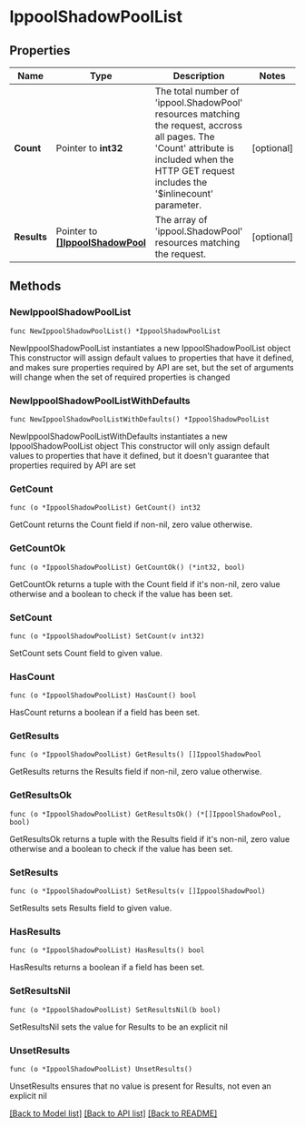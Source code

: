 # IppoolShadowPoolList

## Properties

Name | Type | Description | Notes
------------ | ------------- | ------------- | -------------
**Count** | Pointer to **int32** | The total number of &#39;ippool.ShadowPool&#39; resources matching the request, accross all pages. The &#39;Count&#39; attribute is included when the HTTP GET request includes the &#39;$inlinecount&#39; parameter. | [optional] 
**Results** | Pointer to [**[]IppoolShadowPool**](ippool.ShadowPool.md) | The array of &#39;ippool.ShadowPool&#39; resources matching the request. | [optional] 

## Methods

### NewIppoolShadowPoolList

`func NewIppoolShadowPoolList() *IppoolShadowPoolList`

NewIppoolShadowPoolList instantiates a new IppoolShadowPoolList object
This constructor will assign default values to properties that have it defined,
and makes sure properties required by API are set, but the set of arguments
will change when the set of required properties is changed

### NewIppoolShadowPoolListWithDefaults

`func NewIppoolShadowPoolListWithDefaults() *IppoolShadowPoolList`

NewIppoolShadowPoolListWithDefaults instantiates a new IppoolShadowPoolList object
This constructor will only assign default values to properties that have it defined,
but it doesn't guarantee that properties required by API are set

### GetCount

`func (o *IppoolShadowPoolList) GetCount() int32`

GetCount returns the Count field if non-nil, zero value otherwise.

### GetCountOk

`func (o *IppoolShadowPoolList) GetCountOk() (*int32, bool)`

GetCountOk returns a tuple with the Count field if it's non-nil, zero value otherwise
and a boolean to check if the value has been set.

### SetCount

`func (o *IppoolShadowPoolList) SetCount(v int32)`

SetCount sets Count field to given value.

### HasCount

`func (o *IppoolShadowPoolList) HasCount() bool`

HasCount returns a boolean if a field has been set.

### GetResults

`func (o *IppoolShadowPoolList) GetResults() []IppoolShadowPool`

GetResults returns the Results field if non-nil, zero value otherwise.

### GetResultsOk

`func (o *IppoolShadowPoolList) GetResultsOk() (*[]IppoolShadowPool, bool)`

GetResultsOk returns a tuple with the Results field if it's non-nil, zero value otherwise
and a boolean to check if the value has been set.

### SetResults

`func (o *IppoolShadowPoolList) SetResults(v []IppoolShadowPool)`

SetResults sets Results field to given value.

### HasResults

`func (o *IppoolShadowPoolList) HasResults() bool`

HasResults returns a boolean if a field has been set.

### SetResultsNil

`func (o *IppoolShadowPoolList) SetResultsNil(b bool)`

 SetResultsNil sets the value for Results to be an explicit nil

### UnsetResults
`func (o *IppoolShadowPoolList) UnsetResults()`

UnsetResults ensures that no value is present for Results, not even an explicit nil

[[Back to Model list]](../README.md#documentation-for-models) [[Back to API list]](../README.md#documentation-for-api-endpoints) [[Back to README]](../README.md)


